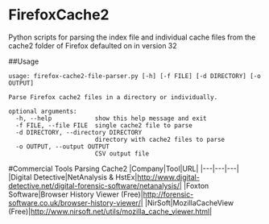 FirefoxCache2
=============
Python scripts for parsing the index file and individual cache files from the cache2 folder of Firefox defaulted on in version 32

##Usage
```
usage: firefox-cache2-file-parser.py [-h] [-f FILE] [-d DIRECTORY] [-o OUTPUT]

Parse Firefox cache2 files in a directory or individually.

optional arguments:
  -h, --help            show this help message and exit
  -f FILE, --file FILE  single cache2 file to parse
  -d DIRECTORY, --directory DIRECTORY
                        directory with cache2 files to parse
  -o OUTPUT, --output OUTPUT
                        CSV output file
```

#Commercial Tools Parsing Cache2
|Company|Tool|URL|
|---|---|---|
|Digital Detective|NetAnalysis & HstEx|http://www.digital-detective.net/digital-forensic-software/netanalysis/|
|Foxton Software|Browser History Viewer (Free)|http://forensic-software.co.uk/browser-history-viewer/|
|NirSoft|MozillaCacheView (Free)|http://www.nirsoft.net/utils/mozilla_cache_viewer.html|
